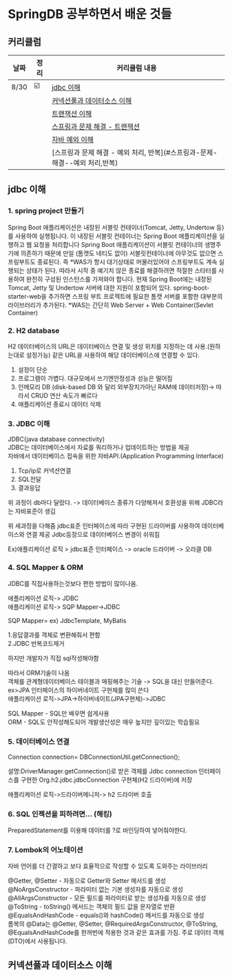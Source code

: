 # SpringDB 공부하면서 배운 것들 

## 커리큘럼

| 날짜      | 정리 | 커리큘럼 내용                                         |
|---------|----|-------------------------------------------------|
| 8/30    | ☑️ | [jdbc 이해](#jdbc-이해)                             |
|         | ️  | [커넥션풀과 데이터소스 이해](#커넥션풀과-데이터소스-이해)               |
|         |    | [트랜잭션 이해](#트랜잭션-이해)                             |
|         |    | [스프링과 문제 해결 - 트랜잭션](#스프링과-문제-해결--트랜젝션)          |
|         |    | [자바 예외 이해](#자바-예외-이해)                           |
|         |    | [스프링과 문제 해결 - 예외 처리, 반복](#스프링과-문제-해결--예외 처리,반복) |




## jdbc 이해

### 1. spring project 만들기

Spring Boot 애플리케이션은 내장된 서블릿 컨테이너(Tomcat, Jetty, Undertow 등)를 사용하여 실행됩니다. 이 내장된 서블릿 컨테이너는 Spring Boot 애플리케이션을 실행하고 웹 요청을 처리합니다
Spring Boot 애플리케이션이 서블릿 컨테이너의 생명주기에 의존하기 때문에
만일 (톰캣도 네티도 없이) 서블릿컨테이너에 아무것도 없으면 스프링부트도 종료된다.
즉 *WAS가 항시 대기상태로 머물러있어야 스프링부트도 계속 실행되는 상태가 된다.
따라서 시작 중 예기치 않은 종료를 해결하려면 적절한 스타터를 사용하여 완전히 구성된 인스턴스를 가져와야 합니다. 현재 Spring Boot에는 내장된 Tomcat, Jetty 및 Undertow 서버에 대한 지원이 포함되어 있다.
spring-boot-starter-web을 추가하면 스프링 부트 프로젝트에 필요한 톰캣 서버를 포함한 대부분의 라이브러리가 추가된다.
*WAS는 간단히 Web Server + Web Container(Sevlet Container)

### 2. H2 database

H2 데이터베이스의 URL은 데이터베이스 연결 및 생성 위치를 지정하는 데 사용.(원하는대로 설정가능)
같은 URL을 사용하여 해당 데이터베이스에 연결할 수 있다.

1. 설정이 단순
2. 프로그램이 가볍다. 대규모에서 쓰기엔안정성과 성능은 떨어짐
3. 인메모리 DB
   (disk-based DB 와 달리 외부장치가아닌 RAM에 데이터저장)-> 따라서 CRUD 연산 속도가 빠르다
4. 애플리케이션 종료시 데이터 삭제


### 3. JDBC 이해 
JDBC(java database connectivity)  
JDBC는 데이터베이스에서 자료를 쿼리하거나 업데이트하는 방법을 제공   
자바에서 데이터베이스 접속을 위한 자바API.(Application Programming Interface)

1. Tcp/ip로 커넥션연결
2. SQL전달
3. 결과응답

위 과정이 db마다 달랐다.
-> 데이터베이스 종류가 다양해져서 호환성을 위해 JDBC라는 자바표준이 생김


위 세과정을 다해줌
jdbc표준 인터페이스에 따라 구현된 드라이버를 사용하여 데이터베이스와 연결 제공
Jdbc등장으로 데이터베이스 변경이 쉬워짐

Ex)애플리케이션 로직 > jdbc표준 인터페이스 -> oracle 드라이버 -> 오라클 DB


### 4. SQL Mapper & ORM

JDBC를 직접사용하는것보다 편한 방법이 많이나옴.

애플리케이션 로직-> JDBC    
애플리케이션 로직-> SQP Mapper->JDBC

SQP Mapper= ex) JdbcTemplate, MyBatis

1.응답결과를 객체로 변환해줘서 편함   
2.JDBC 반복코드제거

하지만 개발자가 직접 sql작성해야함

따라서 ORM기술이 나옴   
객체를 관계형데이터베이스 테이블과 매핑해주는 기술 -> SQL을 대신 만들어준다.    
ex>JPA 인터페이스의 하이버네이트 구현체를 많이 쓴다    
애플리케이션 로직->JPA->하이버네이트(JPA구현체)->JDBC

SQL Mapper - SQL만 배우면 쉽게사용     
ORM - SQL도 안작성해도되어 개발생산성은 매우 높지만 깊이있는 학습필요

### 5. 데이터베이스 연결 
Connection connection= DBConnectionUtil.getConnection();

설명:DriverManager.getConnection()로 받은 객체를
Jdbc connection 인터페이스를 구현한  Org.h2.jdbc.jdbcConnection 구현체(H2 드라이버)에 저장   

애플리케이션 로직->드라이버메니저-> h2 드라이버 호출

### 6. SQL 인젝션을 피하려면... (해킹) 
PreparedStatement를 이용해 데이터를 ?로 바인딩하여 넣어줘야한다.

### 7. Lombok의 어노테이션
자바 언어를 더 간결하고 보다 효율적으로 작성할 수 있도록 도와주는 라이브러리

@Getter, @Setter - 자동으로 Getter와 Setter 메서드를 생성  
@NoArgsConstructor - 파라미터 없는 기본 생성자를 자동으로 생성  
@AllArgsConstructor - 모든 필드를 파라미터로 받는 생성자를 자동으로 생성  
@ToString - toString() 메서드는 객체의 필드 값을 문자열로 반환  
@EqualsAndHashCode - equals()와 hashCode() 메서드를 자동으로 생성     
롬복의 @Data는 @Getter, @Setter, @RequiredArgsConstructor, @ToString, @EqualsAndHashCode를 한꺼번에 적용한 것과 같은 효과를 가짐.
주로 데이터 객체 (DTO)에서 사용됩니다.


## 커넥션풀과 데이터소스 이해